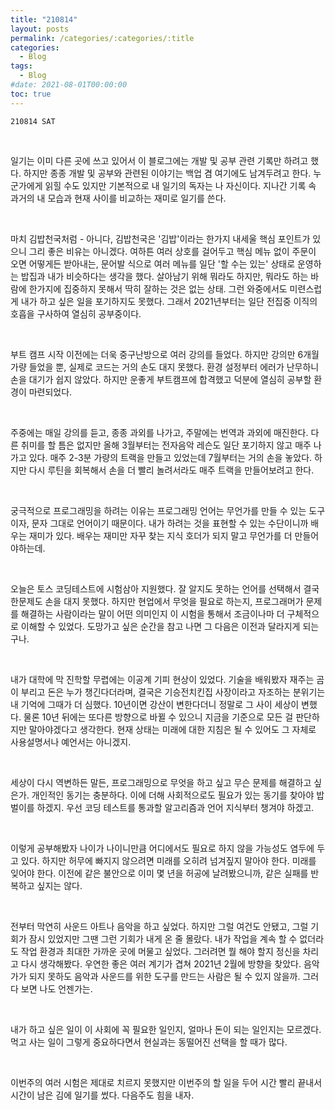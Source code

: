 ```yaml
---
title: "210814"
layout: posts
permalink: /categories/:categories/:title
categories:
  - Blog
tags:
  - Blog
#date: 2021-08-01T00:00:00
toc: true
---
```


`210814 SAT`

<br>

일기는 이미 다른 곳에 쓰고 있어서 이 블로그에는 개발 및 공부 관련 기록만 하려고 했다. 하지만 종종 개발 및 공부와 관련된 이야기는 백업 겸 여기에도 남겨두려고 한다. 누군가에게 읽힐 수도 있지만 기본적으로 내 일기의 독자는 나 자신이다. 지나간 기록 속 과거의 내 모습과 현재 사이를 비교하는 재미로 일기를 쓴다. 

<br>

마치 김밥천국처럼 - 아니다, 김밥천국은 '김밥'이라는 한가지 내세울 핵심 포인트가 있으니 그리 좋은 비유는 아니겠다. 여하튼 여러 상호를 걸어두고 핵심 메뉴 없이 주문이 오면 어떻게든 받아내는, 문어발 식으로 여러 메뉴를 일단 '할 수는 있는' 상태로 운영하는 밥집과 내가 비슷하다는 생각을 했다. 살아남기 위해 뭐라도 하지만, 뭐라도 하는 바람에 한가지에 집중하지 못해서 딱히 잘하는 것은 없는 상태. 그런 와중에서도 미련스럽게 내가 하고 싶은 일을 포기하지도 못했다. 그래서 2021년부터는 일단 전집중 이직의 호흡을 구사하여 열심히 공부중이다. 

<br>

부트 캠프 시작 이전에는 더욱 중구난방으로 여러 강의를 들었다. 하지만 강의만 6개월 가량 들었을 뿐, 실제로 코드는 거의 손도 대지 못했다. 환경 설정부터 에러가 난무하니 손을 대기가 쉽지 않았다. 하지만 운좋게 부트캠프에 합격했고 덕분에 열심히 공부할 환경이 마련되었다. 


<br>

주중에는 매일 강의를 듣고, 종종 과외를 나가고, 주말에는 번역과 과외에 매진한다. 다른 취미를 할 틈은 없지만 올해 3월부터는 전자음악 레슨도 일단 포기하지 않고 매주 나가고 있다. 매주 2-3분 가량의 트랙을 만들고 있었는데 7월부터는 거의 손을 놓았다. 하지만 다시 루틴을 회복해서 손을 더 빨리 놀려서라도 매주 트랙을 만들어보려고 한다. 

<br>

궁극적으로 프로그래밍을 하려는 이유는 프로그래밍 언어는 무언가를 만들 수 있는 도구이자, 문자 그대로 언어이기 때문이다. 내가 하려는 것을 표현할 수 있는 수단이니까 배우는 재미가 있다. 배우는 재미만 자꾸 찾는 지식 호더가 되지 말고 무언가를 더 만들어야하는데.

<br>

오늘은 토스 코딩테스트에 시험삼아 지원했다. 잘 알지도 못하는 언어를 선택해서 결국 한문제도 손을 대지 못했다. 하지만 현업에서 무엇을 필요로 하는지, 프로그래머가 문제를 해결하는 사람이라는 말이 어떤 의미인지 이 시험을 통해서 조금이나마 더 구체적으로 이해할 수 있었다. 도망가고 싶은 순간을 참고 나면 그 다음은 이전과 달라지게 되는구나.

<br>

내가 대학에 막 진학할 무렵에는 이공계 기피 현상이 있었다. 기술을 배워봤자 재주는 곰이 부리고 돈은 누가 챙긴다더라며, 결국은 기승전치킨집 사장이라고 자조하는 분위기는 내 기억에 그때가 더 심했다. 10년이면 강산이 변한다더니 정말로 그 사이 세상이 변했다. 물론 10년 뒤에는 또다른 방향으로 바뀔 수 있으니 지금을 기준으로 모든 걸 판단하지만 말아야겠다고 생각한다. 현재 상태는 미래에 대한 지침은 될 수 있어도 그 자체로 사용설명서나 예언서는 아니겠지. 

<br>

세상이 다시 역변하든 말든, 프로그래밍으로 무엇을 하고 싶고 무슨 문제를 해결하고 싶은가. 개인적인 동기는 충분하다. 이에 더해 사회적으로도 필요가 있는 동기를 찾아야 밥벌이를 하겠지. 우선 코딩 테스트를 통과할 알고리즘과 언어 지식부터 챙겨야 하겠고. 

<br>

이렇게 공부해봤자 나이가 나이니만큼 어디에서도 필요로 하지 않을 가능성도 염두에 두고 있다. 하지만 허무에 빠지지 않으려면 미래를 오히려 넘겨짚지 말아야 한다. 미래를 잊어야 한다. 이전에 같은 불안으로 이미 몇 년을 허공에 날려봤으니까, 같은 실패를 반복하고 싶지는 않다. 

<br>

전부터 막연히 사운드 아트나 음악을 하고 싶었다. 하지만 그럴 여건도 안됐고, 그럴 기회가 잠시 있었지만 그땐 그런 기회가 내게 온 줄 몰랐다. 내가 작업을 계속 할 수 없더라도 작업 환경과 최대한 가까운 곳에 머물고 싶었다. 그러려면 뭘 해야 할지 정신을 차리고 다시 생각해봤다. 우연한 좋은 여러 계기가 겹쳐 2021년 2월에 방향을 찾았다. 음악가가 되지 못하도 음악과 사운드를 위한 도구를 만드는 사람은 될 수 있지 않을까. 그러다 보면 나도 언젠가는. 

<br>

내가 하고 싶은 일이 이 사회에 꼭 필요한 일인지, 얼마나 돈이 되는 일인지는 모르겠다. 먹고 사는 일이 그렇게 중요하다면서 현실과는 동떨어진 선택을 할 때가 많다. 

<br>

이번주의 여러 시험은 제대로 치르지 못했지만 이번주의 할 일을 두어 시간 빨리 끝내서 시간이 남은 김에 일기를 썼다. 다음주도 힘을 내자.